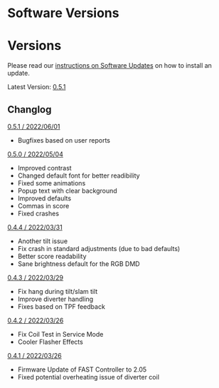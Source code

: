# Software Versions

# Versions

Please read our [instructions on Software Updates](software_updates.md) on how to install an update.

Latest Version: [0.5.1](https://images.the-forgotten-tales.com/totan_0.5.1.image)

## Changlog

 [0.5.1 / 2022/06/01](https://images.the-forgotten-tales.com/totan_0.5.1.image)

   * Bugfixes based on user reports

 [0.5.0 / 2022/05/04](https://images.the-forgotten-tales.com/totan_0.5.0.image)

   * Improved contrast
   * Changed default font for better readibility
   * Fixed some animations
   * Popup text with clear background
   * Improved defaults
   * Commas in score
   * Fixed crashes

 [0.4.4 / 2022/03/31](https://images.the-forgotten-tales.com/totan_0.4.4.image)

   * Another tilt issue
   * Fix crash in standard adjustments (due to bad defaults)
   * Better score readability
   * Sane brightness default for the RGB DMD

 [0.4.3 / 2022/03/29](https://images.the-forgotten-tales.com/totan_0.4.3.image)

   * Fix hang during tilt/slam tilt
   * Improve diverter handling
   * Fixes based on TPF feedback

 [0.4.2 / 2022/03/26](https://images.the-forgotten-tales.com/totan_0.4.2.image)

   * Fix Coil Test in Service Mode
   * Cooler Flasher Effects

[0.4.1 / 2022/03/26](https://images.the-forgotten-tales.com/totan_0.4.1.image)

   * Firmware Update of FAST Controller to 2.05
   * Fixed potential overheating issue of diverter coil

